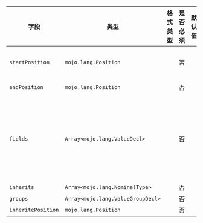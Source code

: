 | 字段 | 类型 | 格式类型 | 是否必须 | 默认值 | 说明 |
|---|---|---|---|---|---|
| `startPosition` | `mojo.lang.Position` |  | 否 |  | position of the character "{" belonging to the StructType |
| `endPosition` | `mojo.lang.Position` |  | 否 |  | position of the character "}" |
| `fields` | `Array<mojo.lang.ValueDecl>` |  | 否 |  | A Field represents a Field declaration list in a struct type,a method list in an interface type, or a parameter/result declarationin a signature. |
| `inherits` | `Array<mojo.lang.NominalType>` |  | 否 |  |  |
| `groups` | `Array<mojo.lang.ValueGroupDecl>` |  | 否 |  |  |
| `inheritePosition` | `mojo.lang.Position` |  | 否 |  |  |
